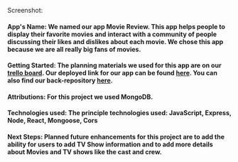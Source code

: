 Screenshot:

#### App's Name: We named our app Movie Review. This app helps people to display their favorite movies and interact with a community of people discussing their likes and dislikes about each movie. We chose this app because we are all really big fans of movies.

#### Getting Started: The planning materials we used for this app are on our [trello board](https://trello.com/invite/b/66a05c6da3eef27de20edbc2/ATTIa8788d82b23f4e9b6a37cb3ce8ecebcc5A691DAB/group-5-mern-project). Our deployed link for our app can be found [here](). You can also find our back-repository [here](https://github.com/Ram-Jam5/movie-review-back-end). 

#### Attributions: For this project we used MongoDB.

#### Technologies used: The principle technologies used: JavaScript, Express, Node, React, Mongoose, Cors

#### Next Steps: Planned future enhancements for this project are to add the ability for users to add TV Show information and to add more details about Movies and TV shows like the cast and crew.
